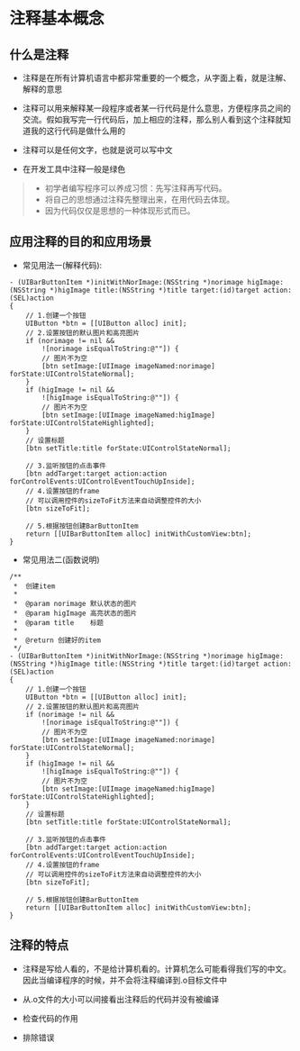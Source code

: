 # 注释基本概念

## 什么是注释

- 注释是在所有计算机语言中都非常重要的一个概念，从字面上看，就是注解、解释的意思

- 注释可以用来解释某一段程序或者某一行代码是什么意思，方便程序员之间的交流。假如我写完一行代码后，加上相应的注释，那么别人看到这个注释就知道我的这行代码是做什么用的

- 注释可以是任何文字，也就是说可以写中文

- 在开发工具中注释一般是绿色

>+ 初学者编写程序可以养成习惯：先写注释再写代码。
>+ 将自己的思想通过注释先整理出来，在用代码去体现。
>+ 因为代码仅仅是思想的一种体现形式而已。



## 应用注释的目的和应用场景

- 常见用法一(解释代码):

```
- (UIBarButtonItem *)initWithNorImage:(NSString *)norimage higImage:(NSString *)higImage title:(NSString *)title target:(id)target action:(SEL)action
{
    // 1.创建一个按钮
    UIButton *btn = [[UIButton alloc] init];
    // 2.设置按钮的默认图片和高亮图片
    if (norimage != nil &&
        ![norimage isEqualToString:@""]) {
        // 图片不为空
        [btn setImage:[UIImage imageNamed:norimage] forState:UIControlStateNormal];
    }
    if (higImage != nil &&
        ![higImage isEqualToString:@""]) {
        // 图片不为空
        [btn setImage:[UIImage imageNamed:higImage] forState:UIControlStateHighlighted];
    }
    // 设置标题
    [btn setTitle:title forState:UIControlStateNormal];

    // 3.监听按钮的点击事件
    [btn addTarget:target action:action forControlEvents:UIControlEventTouchUpInside];
    // 4.设置按钮的frame
    // 可以调用控件的sizeToFit方法来自动调整控件的大小
    [btn sizeToFit];

    // 5.根据按钮创建BarButtonItem
    return [[UIBarButtonItem alloc] initWithCustomView:btn];
}
```

- 常见用法二(函数说明)

```
/**
 *  创建item
 *
 *  @param norimage 默认状态的图片
 *  @param higImage 高亮状态的图片
 *  @param title    标题
 *
 *  @return 创建好的item
 */
- (UIBarButtonItem *)initWithNorImage:(NSString *)norimage higImage:(NSString *)higImage title:(NSString *)title target:(id)target action:(SEL)action
{
    // 1.创建一个按钮
    UIButton *btn = [[UIButton alloc] init];
    // 2.设置按钮的默认图片和高亮图片
    if (norimage != nil &&
        ![norimage isEqualToString:@""]) {
        // 图片不为空
        [btn setImage:[UIImage imageNamed:norimage] forState:UIControlStateNormal];
    }
    if (higImage != nil &&
        ![higImage isEqualToString:@""]) {
        // 图片不为空
        [btn setImage:[UIImage imageNamed:higImage] forState:UIControlStateHighlighted];
    }
    // 设置标题
    [btn setTitle:title forState:UIControlStateNormal];

    // 3.监听按钮的点击事件
    [btn addTarget:target action:action forControlEvents:UIControlEventTouchUpInside];
    // 4.设置按钮的frame
    // 可以调用控件的sizeToFit方法来自动调整控件的大小
    [btn sizeToFit];

    // 5.根据按钮创建BarButtonItem
    return [[UIBarButtonItem alloc] initWithCustomView:btn];
}
```

## 注释的特点

- 注释是写给人看的，不是给计算机看的。计算机怎么可能看得我们写的中文。因此当编译程序的时候，并不会将注释编译到.o目标文件中

- 从.o文件的大小可以间接看出注释后的代码并没有被编译

- 检查代码的作用

- 排除错误